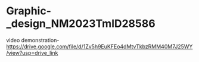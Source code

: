 # Graphic-_design_NM2023TmlD28586
video demonstration-https://drive.google.com/file/d/1Zv5h9EuKFEo4dMtvTkbzRMM40M7J25WY/view?usp=drive_link

